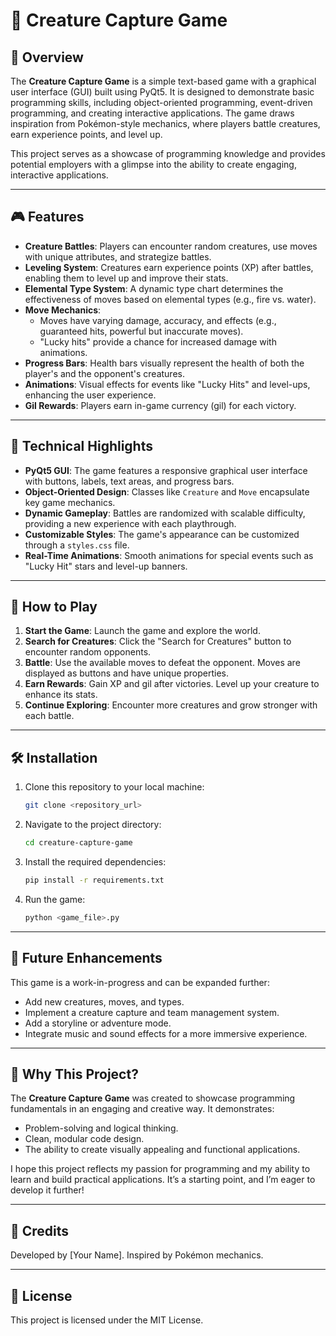 
# 🐉 Creature Capture Game

## 📝 Overview
The **Creature Capture Game** is a simple text-based game with a graphical user interface (GUI) built using PyQt5. It is designed to demonstrate basic programming skills, including object-oriented programming, event-driven programming, and creating interactive applications. The game draws inspiration from Pokémon-style mechanics, where players battle creatures, earn experience points, and level up.

This project serves as a showcase of programming knowledge and provides potential employers with a glimpse into the ability to create engaging, interactive applications.

---

## 🎮 Features
- **Creature Battles**: Players can encounter random creatures, use moves with unique attributes, and strategize battles.
- **Leveling System**: Creatures earn experience points (XP) after battles, enabling them to level up and improve their stats.
- **Elemental Type System**: A dynamic type chart determines the effectiveness of moves based on elemental types (e.g., fire vs. water).
- **Move Mechanics**:
  - Moves have varying damage, accuracy, and effects (e.g., guaranteed hits, powerful but inaccurate moves).
  - "Lucky hits" provide a chance for increased damage with animations.
- **Progress Bars**: Health bars visually represent the health of both the player's and the opponent's creatures.
- **Animations**: Visual effects for events like "Lucky Hits" and level-ups, enhancing the user experience.
- **Gil Rewards**: Players earn in-game currency (gil) for each victory.

---

## 🚀 Technical Highlights
- **PyQt5 GUI**: The game features a responsive graphical user interface with buttons, labels, text areas, and progress bars.
- **Object-Oriented Design**: Classes like `Creature` and `Move` encapsulate key game mechanics.
- **Dynamic Gameplay**: Battles are randomized with scalable difficulty, providing a new experience with each playthrough.
- **Customizable Styles**: The game's appearance can be customized through a `styles.css` file.
- **Real-Time Animations**: Smooth animations for special events such as "Lucky Hit" stars and level-up banners.

---

## 🎲 How to Play
1. **Start the Game**: Launch the game and explore the world.
2. **Search for Creatures**: Click the "Search for Creatures" button to encounter random opponents.
3. **Battle**: Use the available moves to defeat the opponent. Moves are displayed as buttons and have unique properties.
4. **Earn Rewards**: Gain XP and gil after victories. Level up your creature to enhance its stats.
5. **Continue Exploring**: Encounter more creatures and grow stronger with each battle.

---

## 🛠️ Installation
1. Clone this repository to your local machine:
   ```bash
   git clone <repository_url>
   ```
2. Navigate to the project directory:
   ```bash
   cd creature-capture-game
   ```
3. Install the required dependencies:
   ```bash
   pip install -r requirements.txt
   ```
4. Run the game:
   ```bash
   python <game_file>.py
   ```

---

## 🌟 Future Enhancements
This game is a work-in-progress and can be expanded further:
- Add new creatures, moves, and types.
- Implement a creature capture and team management system.
- Add a storyline or adventure mode.
- Integrate music and sound effects for a more immersive experience.

---

## 🤔 Why This Project?
The **Creature Capture Game** was created to showcase programming fundamentals in an engaging and creative way. It demonstrates:
- Problem-solving and logical thinking.
- Clean, modular code design.
- The ability to create visually appealing and functional applications.

I hope this project reflects my passion for programming and my ability to learn and build practical applications. It’s a starting point, and I’m eager to develop it further!

---

## 🙌 Credits
Developed by [Your Name]. Inspired by Pokémon mechanics.

---

## 📜 License
This project is licensed under the MIT License.
